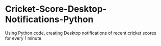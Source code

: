 # Cricket-Score-Desktop-Notifications-Python
Using Python code, creating Desktop notifications of recent cricket scores for every 1 minute
